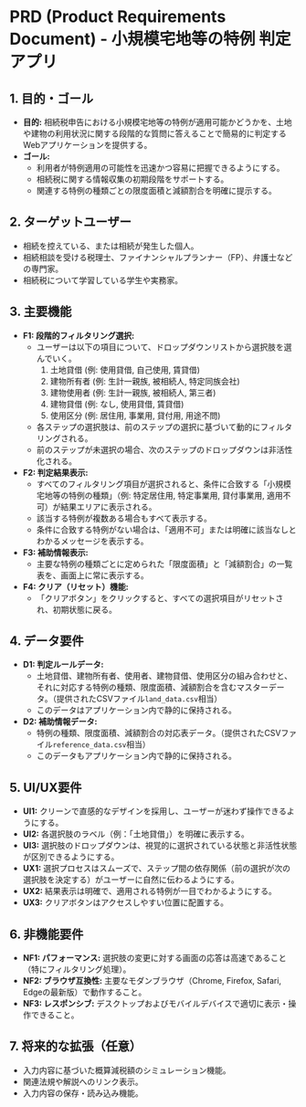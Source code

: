 # PRD (Product Requirements Document) - 小規模宅地等の特例 判定アプリ

## 1. 目的・ゴール

*   **目的:** 相続税申告における小規模宅地等の特例が適用可能かどうかを、土地や建物の利用状況に関する段階的な質問に答えることで簡易的に判定するWebアプリケーションを提供する。
*   **ゴール:**
    *   利用者が特例適用の可能性を迅速かつ容易に把握できるようにする。
    *   相続税に関する情報収集の初期段階をサポートする。
    *   関連する特例の種類ごとの限度面積と減額割合を明確に提示する。

## 2. ターゲットユーザー

*   相続を控えている、または相続が発生した個人。
*   相続相談を受ける税理士、ファイナンシャルプランナー（FP）、弁護士などの専門家。
*   相続税について学習している学生や実務家。

## 3. 主要機能

*   **F1: 段階的フィルタリング選択:**
    *   ユーザーは以下の項目について、ドロップダウンリストから選択肢を選んでいく。
        1.  土地貸借 (例: 使用貸借, 自己使用, 賃貸借)
        2.  建物所有者 (例: 生計一親族, 被相続人, 特定同族会社)
        3.  建物使用者 (例: 生計一親族, 被相続人, 第三者)
        4.  建物貸借 (例: なし, 使用貸借, 賃貸借)
        5.  使用区分 (例: 居住用, 事業用, 貸付用, 用途不問)
    *   各ステップの選択肢は、前のステップの選択に基づいて動的にフィルタリングされる。
    *   前のステップが未選択の場合、次のステップのドロップダウンは非活性化される。
*   **F2: 判定結果表示:**
    *   すべてのフィルタリング項目が選択されると、条件に合致する「小規模宅地等の特例の種類」（例: 特定居住用, 特定事業用, 貸付事業用, 適用不可）が結果エリアに表示される。
    *   該当する特例が複数ある場合もすべて表示する。
    *   条件に合致する特例がない場合は、「適用不可」または明確に該当なしとわかるメッセージを表示する。
*   **F3: 補助情報表示:**
    *   主要な特例の種類ごとに定められた「限度面積」と「減額割合」の一覧表を、画面上に常に表示する。
*   **F4: クリア（リセット）機能:**
    *   「クリアボタン」をクリックすると、すべての選択項目がリセットされ、初期状態に戻る。

## 4. データ要件

*   **D1: 判定ルールデータ:**
    *   土地貸借、建物所有者、使用者、建物貸借、使用区分の組み合わせと、それに対応する特例の種類、限度面積、減額割合を含むマスターデータ。（提供されたCSVファイル`land_data.csv`相当）
    *   このデータはアプリケーション内で静的に保持される。
*   **D2: 補助情報データ:**
    *   特例の種類、限度面積、減額割合の対応表データ。（提供されたCSVファイル`reference_data.csv`相当）
    *   このデータもアプリケーション内で静的に保持される。

## 5. UI/UX要件

*   **UI1:** クリーンで直感的なデザインを採用し、ユーザーが迷わず操作できるようにする。
*   **UI2:** 各選択肢のラベル（例：「土地貸借」）を明確に表示する。
*   **UI3:** 選択肢のドロップダウンは、視覚的に選択されている状態と非活性状態が区別できるようにする。
*   **UX1:** 選択プロセスはスムーズで、ステップ間の依存関係（前の選択が次の選択肢を決定する）がユーザーに自然に伝わるようにする。
*   **UX2:** 結果表示は明確で、適用される特例が一目でわかるようにする。
*   **UX3:** クリアボタンはアクセスしやすい位置に配置する。

## 6. 非機能要件

*   **NF1: パフォーマンス:** 選択肢の変更に対する画面の応答は高速であること（特にフィルタリング処理）。
*   **NF2: ブラウザ互換性:** 主要なモダンブラウザ（Chrome, Firefox, Safari, Edgeの最新版）で動作すること。
*   **NF3: レスポンシブ:** デスクトップおよびモバイルデバイスで適切に表示・操作できること。

## 7. 将来的な拡張（任意）

*   入力内容に基づいた概算減税額のシミュレーション機能。
*   関連法規や解説へのリンク表示。
*   入力内容の保存・読み込み機能。 